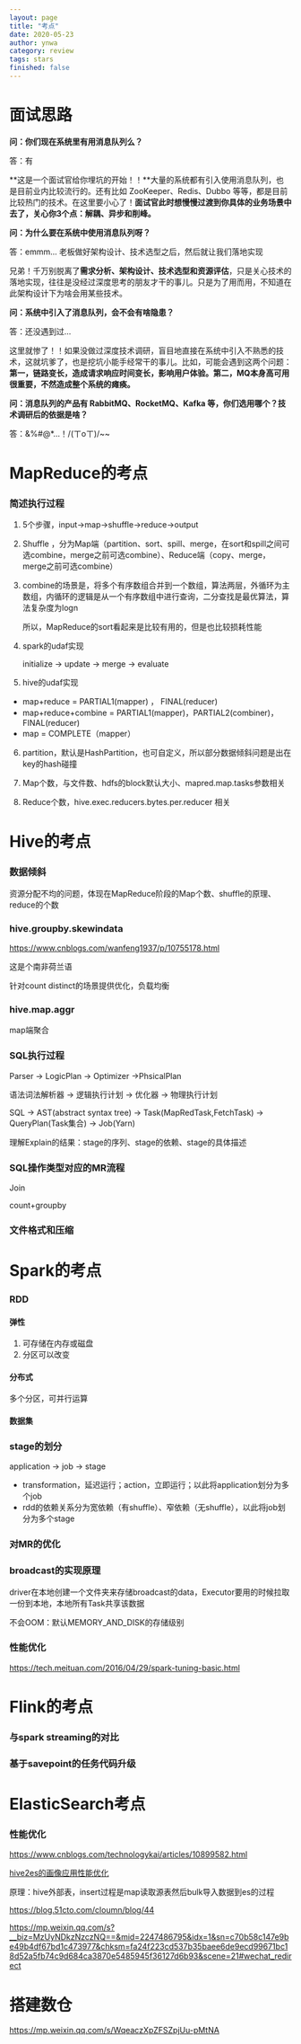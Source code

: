 ```yaml
---
layout: page
title: "考点"
date: 2020-05-23
author: ynwa
category: review
tags: stars
finished: false
---
```


# 面试思路

**问：你们现在系统里有用消息队列么？**

答：有

**这是一个面试官给你埋坑的开始！！**大量的系统都有引入使用消息队列，也是目前业内比较流行的。还有比如 ZooKeeper、Redis、Dubbo 等等，都是目前比较热门的技术。在这里要小心了！**面试官此时想慢慢过渡到你具体的业务场景中去了，关心你3个点：解耦、异步和削峰。**

**问：为什么要在系统中使用消息队列呀？**

答：emmm... 老板做好架构设计、技术选型之后，然后就让我们落地实现

兄弟！千万别脱离了**需求分析、架构设计、技术选型和资源评估**，只是关心技术的落地实现，往往是没经过深度思考的朋友才干的事儿。只是为了用而用，不知道在此架构设计下为啥会用某些技术。

**问：系统中引入了消息队列，会不会有啥隐患？**

答：还没遇到过...

这里就惨了！！如果没做过深度技术调研，盲目地直接在系统中引入不熟悉的技术，这就坑爹了，也是挖坑小能手经常干的事儿。比如，可能会遇到这两个问题：**第一，链路变长，造成请求响应时间变长，影响用户体验。第二，MQ本身高可用很重要，不然造成整个系统的瘫痪。**

**问：消息队列的产品有 RabbitMQ、RocketMQ、Kafka 等，你们选用哪个？技术调研后的依据是啥？**

答：&%#@*…！/(ㄒoㄒ)/~~



# MapReduce的考点

### 简述执行过程

1. 5个步骤，input->map->shuffle->reduce->output

2. Shuffle ，分为Map端（partition、sort、spill、merge，在sort和spill之间可选combine，merge之前可选combine）、Reduce端（copy、merge，merge之前可选combine）

3. combine的场景是，将多个有序数组合并到一个数组，算法两层，外循环为主数组，内循环的逻辑是从一个有序数组中进行查询，二分查找是最优算法，算法复杂度为logn

   所以，MapReduce的sort看起来是比较有用的，但是也比较损耗性能

4. spark的udaf实现

   initialize -> update -> merge -> evaluate

5. hive的udaf实现
+ map+reduce = PARTIAL1(mapper) ， FINAL(reducer)
+ map+reduce+combine = PARTIAL1(mapper)，PARTIAL2(combiner)，FINAL(reducer)
+ map = COMPLETE（mapper）

6. partition，默认是HashPartition，也可自定义，所以部分数据倾斜问题是出在key的hash碰撞

7. Map个数，与文件数、hdfs的block默认大小、mapred.map.tasks参数相关

8. Reduce个数，hive.exec.reducers.bytes.per.reducer 相关



# Hive的考点

### 数据倾斜

资源分配不均的问题，体现在MapReduce阶段的Map个数、shuffle的原理、reduce的个数

### hive.groupby.skewindata

https://www.cnblogs.com/wanfeng1937/p/10755178.html

这是个南非荷兰语

针对count distinct的场景提供优化，负载均衡

### hive.map.aggr

map端聚合

### SQL执行过程

Parser -> LogicPlan -> Optimizer ->PhsicalPlan

语法词法解析器 -> 逻辑执行计划 -> 优化器 -> 物理执行计划

SQL -> AST(abstract syntax tree) -> Task(MapRedTask,FetchTask) -> QueryPlan(Task集合) -> Job(Yarn)



理解Explain的结果：stage的序列、stage的依赖、stage的具体描述

### SQL操作类型对应的MR流程

Join

count+groupby

### 文件格式和压缩



# Spark的考点

### RDD

#### 弹性

1. 可存储在内存或磁盘
2. 分区可以改变

#### 分布式

多个分区，可并行运算

#### 数据集



### stage的划分

application -> job -> stage

+ transformation，延迟运行；action，立即运行；以此将application划分为多个job
+ rdd的依赖关系分为宽依赖（有shuffle）、窄依赖（无shuffle），以此将job划分为多个stage



### 对MR的优化



### broadcast的实现原理

driver在本地创建一个文件夹来存储broadcast的data，Executor要用的时候拉取一份到本地，本地所有Task共享该数据

不会OOM：默认MEMORY_AND_DISK的存储级别



### 性能优化

https://tech.meituan.com/2016/04/29/spark-tuning-basic.html




# Flink的考点

### 与spark streaming的对比



### 基于savepoint的任务代码升级





# ElasticSearch考点

### 性能优化

https://www.cnblogs.com/technologykai/articles/10899582.html

[hive2es的画像应用性能优化](https://blog.csdn.net/weixin_43053022/article/details/99672430)

原理：hive外部表，insert过程是map读取源表然后bulk导入数据到es的过程



https://blog.51cto.com/cloumn/blog/44



https://mp.weixin.qq.com/s?__biz=MzUyNDkzNzczNQ==&mid=2247486795&idx=1&sn=c70b58c147e9be49b4df67bd1c473977&chksm=fa24f223cd537b35baee6de9ecd99671bc18d52a5fb74c9d684ca3870e5485945f36127d6b93&scene=21#wechat_redirect





# 搭建数仓

https://mp.weixin.qq.com/s/WqeaczXpZFSZpjUu-pMtNA